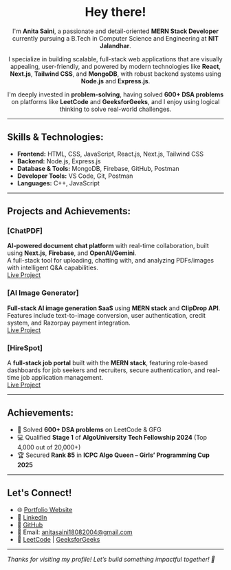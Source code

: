 <h1 align="center">Hey there!</h1>
<p align="center">
I'm <strong>Anita Saini</strong>, a passionate and detail-oriented <strong>MERN Stack Developer</strong> currently pursuing a B.Tech in Computer Science and Engineering at <strong>NIT Jalandhar</strong>.
</p>
<p align="center">
I specialize in building scalable, full-stack web applications that are visually appealing, user-friendly, and powered by modern technologies like <strong>React</strong>, <strong>Next.js</strong>, <strong>Tailwind CSS</strong>, and <strong>MongoDB</strong>, with robust backend systems using <strong>Node.js</strong> and <strong>Express.js</strong>.
</p>
<p align="center">
I'm deeply invested in <strong>problem-solving</strong>, having solved <strong>600+ DSA problems</strong> on platforms like <strong>LeetCode</strong> and <strong>GeeksforGeeks</strong>, and I enjoy using logical thinking to solve real-world challenges.
</p>

---

## Skills & Technologies:

- **Frontend:** HTML, CSS, JavaScript, React.js, Next.js, Tailwind CSS  
- **Backend:** Node.js, Express.js  
- **Database & Tools:** MongoDB, Firebase, GitHub, Postman  
- **Developer Tools:** VS Code, Git, Postman  
- **Languages:** C++, JavaScript 

---

## Projects and Achievements:

### [ChatPDF]
**AI-powered document chat platform** with real-time collaboration, built using **Next.js**, **Firebase**, and **OpenAI/Gemini**.  
A full-stack tool for uploading, chatting with, and analyzing PDFs/images with intelligent Q&A capabilities.   
[Live Project](https://chatpdf-seven-weld.vercel.app/)

### [AI Image Generator]
**Full-stack AI image generation SaaS** using **MERN stack** and **ClipDrop API**.  
Features include text-to-image conversion, user authentication, credit system, and Razorpay payment integration.  
[Live Project](https://client-eight-topaz.vercel.app/)

### [HireSpot]
A **full-stack job portal** built with the **MERN stack**, featuring role-based dashboards for job seekers and recruiters, secure authentication, and real-time job application management.  
[Live Project](https://job-linker-xoes.onrender.com/)

---

## Achievements:

- 🌟 Solved **600+ DSA problems** on LeetCode & GFG  
- 💻 Qualified **Stage 1** of **AlgoUniversity Tech Fellowship 2024** (Top 4,000 out of 20,000+)  
- 🏆 Secured **Rank 85** in **ICPC Algo Queen – Girls’ Programming Cup 2025**  

---

## Let's Connect!

- 🌐 [Portfolio Website](https://anitaportfolio-three.vercel.app/)
- 💼 [LinkedIn](https://www.linkedin.com/in/anita-saini-76883629a)
- 📂 [GitHub](https://github.com/anitavishanolia?tab=repositories)
- 📧 Email: [anitasaini18082004@gmail.com](mailto:anitasaini18082004@gmail.com)
- 🧠 [LeetCode](https://leetcode.com/u/anitasaini/) | [GeeksforGeeks](https://www.geeksforgeeks.org/user/anitasainihdmf/)

---

_Thanks for visiting my profile! Let’s build something impactful together! 🚀_

